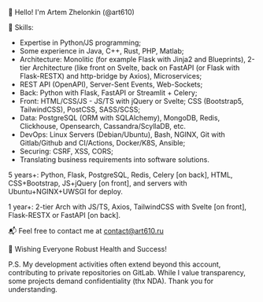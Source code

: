 👋 Hello! I'm Artem Zhelonkin (@art610)

👀 Skills:
- Expertise in Python/JS programming;
- Some experience in Java, C++, Rust, PHP, Matlab;
- Architecture: Monolitic (for example Flask with Jinja2 and Blueprints), 2-tier Architecture (like front on Svelte, back on FastAPI (or Flask with Flask-RESTX) and http-bridge by Axios), Microservices;
- REST API (OpenAPI), Server-Sent Events, Web-Sockets;
- Back: Python with Flask, FastAPI or Streamlit + Celery;
- Front: HTML/CSS/JS - JS/TS with jQuery or Svelte; CSS (Bootstrap5, TailwindCSS), PostCSS, SASS/SCSS;
- Data: PostgreSQL (ORM with SQLAlchemy), MongoDB, Redis, Clickhouse, Opensearch, Cassandra/ScyllaDB, etc.
- DevOps: Linux Servers (Debian/Ubuntu), Bash, NGINX, Git with Gitlab/Github and CI/Actions, Docker/K8S, Ansible;
- Securing: CSRF, XSS, CORS;
- Translating business requirements into software solutions.

5 years+: Python, Flask, PostgreSQL, Redis, Celery [on back], HTML, CSS+Bootstrap, JS+jQuery [on front], and servers with Ubuntu+NGINX+UWSGI for deploy.

1 year+: 2-tier Arch with JS/TS, Axios, TailwindCSS with Svelte [on front], Flask-RESTX or FastAPI [on back].

📬 Feel free to contact me at contact@art610.ru

🌟 Wishing Everyone Robust Health and Success!

P.S. My development activities often extend beyond this account, contributing to private repositories on GitLab. While I value transparency, some projects demand confidentiality (thx NDA). Thank you for understanding.
